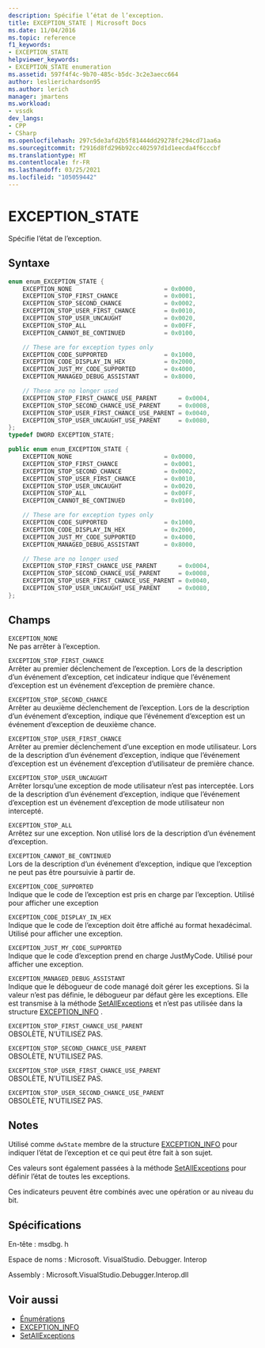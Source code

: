 ```yaml
---
description: Spécifie l’état de l’exception.
title: EXCEPTION_STATE | Microsoft Docs
ms.date: 11/04/2016
ms.topic: reference
f1_keywords:
- EXCEPTION_STATE
helpviewer_keywords:
- EXCEPTION_STATE enumeration
ms.assetid: 597f4f4c-9b70-485c-b5dc-3c2e3aecc664
author: leslierichardson95
ms.author: lerich
manager: jmartens
ms.workload:
- vssdk
dev_langs:
- CPP
- CSharp
ms.openlocfilehash: 297c5de3afd2b5f81444dd29278fc294cd71aa6a
ms.sourcegitcommit: f2916d8fd296b92cc402597d1d1eecda4f6cccbf
ms.translationtype: MT
ms.contentlocale: fr-FR
ms.lasthandoff: 03/25/2021
ms.locfileid: "105059442"
---
```

# <a name="exception_state"></a>EXCEPTION_STATE
Spécifie l’état de l’exception.

## <a name="syntax"></a>Syntaxe

```cpp
enum enum_EXCEPTION_STATE {
    EXCEPTION_NONE                          = 0x0000,
    EXCEPTION_STOP_FIRST_CHANCE             = 0x0001,
    EXCEPTION_STOP_SECOND_CHANCE            = 0x0002,
    EXCEPTION_STOP_USER_FIRST_CHANCE        = 0x0010,
    EXCEPTION_STOP_USER_UNCAUGHT            = 0x0020,
    EXCEPTION_STOP_ALL                      = 0x00FF,
    EXCEPTION_CANNOT_BE_CONTINUED           = 0x0100,

    // These are for exception types only
    EXCEPTION_CODE_SUPPORTED                = 0x1000,
    EXCEPTION_CODE_DISPLAY_IN_HEX           = 0x2000,
    EXCEPTION_JUST_MY_CODE_SUPPORTED        = 0x4000,
    EXCEPTION_MANAGED_DEBUG_ASSISTANT       = 0x8000,

    // These are no longer used
    EXCEPTION_STOP_FIRST_CHANCE_USE_PARENT      = 0x0004,
    EXCEPTION_STOP_SECOND_CHANCE_USE_PARENT     = 0x0008,
    EXCEPTION_STOP_USER_FIRST_CHANCE_USE_PARENT = 0x0040,
    EXCEPTION_STOP_USER_UNCAUGHT_USE_PARENT     = 0x0080,
};
typedef DWORD EXCEPTION_STATE;
```

```csharp
public enum enum_EXCEPTION_STATE {
    EXCEPTION_NONE                          = 0x0000,
    EXCEPTION_STOP_FIRST_CHANCE             = 0x0001,
    EXCEPTION_STOP_SECOND_CHANCE            = 0x0002,
    EXCEPTION_STOP_USER_FIRST_CHANCE        = 0x0010,
    EXCEPTION_STOP_USER_UNCAUGHT            = 0x0020,
    EXCEPTION_STOP_ALL                      = 0x00FF,
    EXCEPTION_CANNOT_BE_CONTINUED           = 0x0100,

    // These are for exception types only
    EXCEPTION_CODE_SUPPORTED                = 0x1000,
    EXCEPTION_CODE_DISPLAY_IN_HEX           = 0x2000,
    EXCEPTION_JUST_MY_CODE_SUPPORTED        = 0x4000,
    EXCEPTION_MANAGED_DEBUG_ASSISTANT       = 0x8000,

    // These are no longer used
    EXCEPTION_STOP_FIRST_CHANCE_USE_PARENT      = 0x0004,
    EXCEPTION_STOP_SECOND_CHANCE_USE_PARENT     = 0x0008,
    EXCEPTION_STOP_USER_FIRST_CHANCE_USE_PARENT = 0x0040,
    EXCEPTION_STOP_USER_UNCAUGHT_USE_PARENT     = 0x0080,
};
```

## <a name="fields"></a>Champs
`EXCEPTION_NONE`\
Ne pas arrêter à l’exception.

`EXCEPTION_STOP_FIRST_CHANCE`\
Arrêter au premier déclenchement de l’exception. Lors de la description d’un événement d’exception, cet indicateur indique que l’événement d’exception est un événement d’exception de première chance.

`EXCEPTION_STOP_SECOND_CHANCE`\
Arrêter au deuxième déclenchement de l’exception. Lors de la description d’un événement d’exception, indique que l’événement d’exception est un événement d’exception de deuxième chance.

`EXCEPTION_STOP_USER_FIRST_CHANCE`\
Arrêter au premier déclenchement d’une exception en mode utilisateur. Lors de la description d’un événement d’exception, indique que l’événement d’exception est un événement d’exception d’utilisateur de première chance.

`EXCEPTION_STOP_USER_UNCAUGHT`\
Arrêter lorsqu’une exception de mode utilisateur n’est pas interceptée. Lors de la description d’un événement d’exception, indique que l’événement d’exception est un événement d’exception de mode utilisateur non intercepté.

`EXCEPTION_STOP_ALL`\
Arrêtez sur une exception. Non utilisé lors de la description d’un événement d’exception.

`EXCEPTION_CANNOT_BE_CONTINUED`\
Lors de la description d’un événement d’exception, indique que l’exception ne peut pas être poursuivie à partir de.

`EXCEPTION_CODE_SUPPORTED`\
Indique que le code de l’exception est pris en charge par l’exception. Utilisé pour afficher une exception

`EXCEPTION_CODE_DISPLAY_IN_HEX`\
Indique que le code de l’exception doit être affiché au format hexadécimal. Utilisé pour afficher une exception.

`EXCEPTION_JUST_MY_CODE_SUPPORTED`\
Indique que le code d’exception prend en charge JustMyCode. Utilisé pour afficher une exception.

`EXCEPTION_MANAGED_DEBUG_ASSISTANT`\
Indique que le débogueur de code managé doit gérer les exceptions. Si la valeur n’est pas définie, le débogueur par défaut gère les exceptions. Elle est transmise à la méthode [SetAllExceptions](../../../extensibility/debugger/reference/idebugengine3-setallexceptions.md) et n’est pas utilisée dans la structure [EXCEPTION_INFO](../../../extensibility/debugger/reference/exception-info.md) .

`EXCEPTION_STOP_FIRST_CHANCE_USE_PARENT`\
OBSOLÈTE, N’UTILISEZ PAS.

`EXCEPTION_STOP_SECOND_CHANCE_USE_PARENT`\
OBSOLÈTE, N’UTILISEZ PAS.

`EXCEPTION_STOP_USER_FIRST_CHANCE_USE_PARENT`\
OBSOLÈTE, N’UTILISEZ PAS.

`EXCEPTION_STOP_USER_SECOND_CHANCE_USE_PARENT`\
OBSOLÈTE, N’UTILISEZ PAS.

## <a name="remarks"></a>Notes
Utilisé comme `dwState` membre de la structure [EXCEPTION_INFO](../../../extensibility/debugger/reference/exception-info.md) pour indiquer l’état de l’exception et ce qui peut être fait à son sujet.

Ces valeurs sont également passées à la méthode [SetAllExceptions](../../../extensibility/debugger/reference/idebugengine3-setallexceptions.md) pour définir l’état de toutes les exceptions.

Ces indicateurs peuvent être combinés avec une opération or au niveau du bit.

## <a name="requirements"></a>Spécifications
En-tête : msdbg. h

Espace de noms : Microsoft. VisualStudio. Debugger. Interop

Assembly : Microsoft.VisualStudio.Debugger.Interop.dll

## <a name="see-also"></a>Voir aussi
- [Énumérations](../../../extensibility/debugger/reference/enumerations-visual-studio-debugging.md)
- [EXCEPTION_INFO](../../../extensibility/debugger/reference/exception-info.md)
- [SetAllExceptions](../../../extensibility/debugger/reference/idebugengine3-setallexceptions.md)
